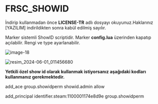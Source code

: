

# FRSC_SHOWID 

İndirip kullanmadan önce **LICENSE-TR** adlı dosyayı okuyunuz.Haklarınız [YAZILIM] indirildikten sonra kabül edilmiş sayılır.


Marker sistemli ShowID scriptidir.
Marker **config.lua** üzerinden kapatıp açılabilir. Rengi ve type ayarlanabilir.

![image-18](https://github.com/Firesco/FRSC_SHOWID/assets/120806614/0090b2dc-94e9-4267-a659-293298cc2feb)


![resim_2024-06-01_011456680](https://github.com/Firesco/frsc_showid/assets/120806614/a05c0c4b-92af-47e4-b0cb-d83efedd26fd)






**Yetkili özel show id olarak kullanmak istiyorsanız aşağıdaki kodları kullanmanız gerekmektedir.**

add_ace group.showidperm showid.admin allow

add_principal identifier.steam:1100001174e8d9e group.showidperm

